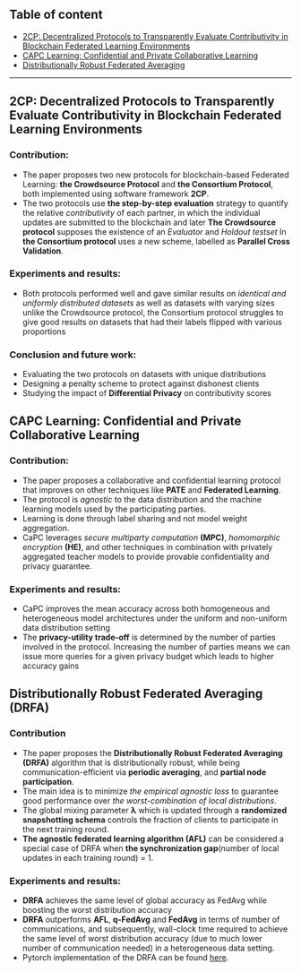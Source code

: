

## Table of content


- [2CP: Decentralized Protocols to Transparently Evaluate Contributivity in Blockchain Federated Learning Environments](#2CP:-Decentralized-Protocols-to-Transparently-Evaluate-Contributivity-in-Blockchain-Federated-Learning-Environments)
- [CAPC Learning: Confidential and Private Collaborative Learning](#CAPC-Learning:-Confidential-and-Private-Collaborative-Learning)
- [Distributionally Robust Federated Averaging](#Distributionally-Robust-Federated-Averaging-(DRFA))
---



## 2CP: Decentralized Protocols to Transparently Evaluate Contributivity in Blockchain Federated Learning Environments
### Contribution:
- The paper proposes two new protocols for blockchain-based Federated Learning: **the Crowdsource Protocol** and **the Consortium Protocol**, both implemented using software framework **2CP**.
- The two protocols use **the step-by-step evaluation** strategy to quantify the relative *contributivity* of each partner, in which the individual updates are submitted to the blockchain and later 
**The Crowdsource protocol** supposes the existence of an *Evaluator* and *Holdout testset*
In **the Consortium protocol** uses a new scheme, labelled as **Parallel Cross Validation**.
  
### Experiments and results:
- Both protocols performed well and gave similar results on *identical and uniformly distributed datasets* as well as datasets with varying sizes
unlike the Crowdsource protocol, the Consortium protocol struggles to give good results on datasets that had their labels flipped with various proportions 

### Conclusion and future work:
- Evaluating the two protocols on datasets with unique distributions
- Designing a penalty scheme to protect against dishonest clients
- Studying the impact of **Differential Privacy** on contributivity scores



## CAPC Learning: Confidential and Private Collaborative Learning
### Contribution:
- The paper proposes a collaborative and confidential learning protocol that improves on other techniques like **PATE** and **Federated Learning**.
- The protocol is *agnostic* to the data distribution and the machine learning models used by the participating parties.
- Learning is done through label sharing and not model weight aggregation.
- CaPC leverages *secure multiparty computation* **(MPC)**, *homomorphic encryption* **(HE)**, and other techniques in combination with privately aggregated teacher models to provide provable confidentiality and privacy guarantee.

### Experiments and results:
- CaPC improves the mean accuracy across both homogeneous and heterogeneous model architectures under the uniform and non-uniform data distribution setting
- The **privacy-utility trade-off** is determined by the number of parties involved in the protocol. Increasing the number of parties means we can issue more queries for a given privacy budget which leads to higher accuracy gains

## Distributionally Robust Federated Averaging (DRFA)

### Contribution 
- The paper proposes the **Distributionally Robust Federated Averaging** **(DRFA)** algorithm that is distributionally robust, while being communication-efficient via **periodic averaging**, and **partial node participation**.
- The main idea is to minimize *the empirical agnostic loss* to guarantee good performance over *the worst-combination of local distributions*.
- The global mixing parameter **λ** which is updated through a  **randomized snapshotting schema** controls the fraction of clients to participate in the next training round.
- **The agnostic federated learning algorithm (AFL)** can be considered a special case of DRFA when **the synchronization gap**(number of local updates in each training round) = 1.

### Experiments and results:
- **DRFA** achieves the same level of global accuracy as FedAvg while boosting the worst distribution accuracy
- **DRFA** outperforms **AFL**, **q-FedAvg** and **FedAvg** in terms of number of communications, and subsequently, wall-clock time required to achieve the same level of worst distribution accuracy (due to much lower number of communication needed) in a heterogeneous data setting.
- Pytorch implementation of the DRFA can be found [here](https://github.com/MLOPTPSU/FedTorch/).



